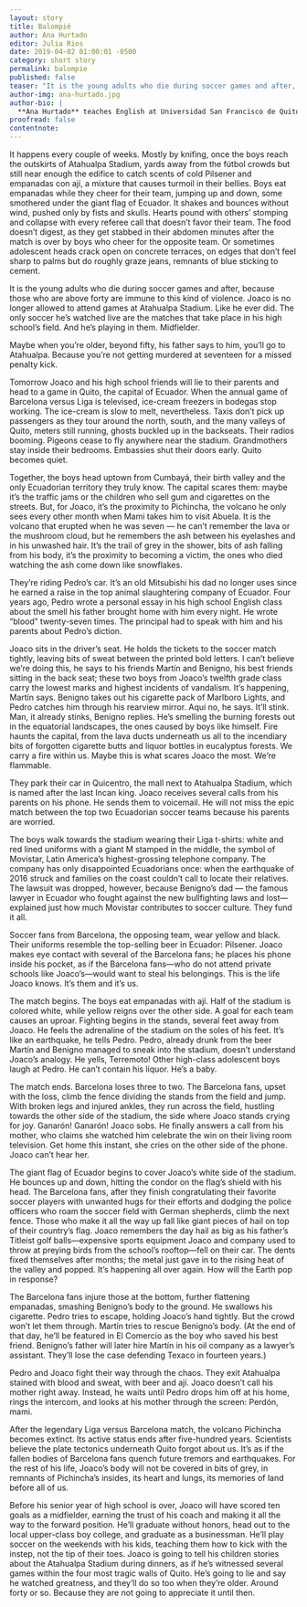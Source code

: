 ```yaml
---
layout: story
title: Balompié
author: Ana Hurtado
editor: Julia Rios
date: 2019-04-02 01:00:01 -0500
category: short story
permalink: balompie
published: false
teaser: "It is the young adults who die during soccer games and after, because those who are above forty are immune to this kind of violence."
author-img: ana-hurtado.jpg
author-bio: |
  **Ana Hurtado** teaches English at Universidad San Francisco de Quito. She's been published by _Strange Horizons_, _Uncanny Magazine_, and others. Ana earned her MFA at Iowa State University in 2017. Her goal is to decolonize it all via her bilingual writing and exploration of Ecuadorian realismo mágico.
proofread: false
contentnote:
---
```


It happens every couple of weeks. Mostly by knifing, once the boys reach the outskirts of Atahualpa Stadium, yards away from the fútbol crowds but still near enough the edifice to catch scents of cold Pilsener and empanadas con ají, a mixture that causes turmoil in their bellies. Boys eat empanadas while they cheer for their team, jumping up and down, some smothered under the giant flag of Ecuador. It shakes and bounces without wind, pushed only by fists and skulls. Hearts pound with others’ stomping and collapse with every referee call that doesn’t favor their team. The food doesn’t digest, as they get stabbed in their abdomen minutes after the match is over by boys who cheer for the opposite team. Or sometimes adolescent heads crack open on concrete terraces, on edges that don’t feel sharp to palms but do roughly graze jeans, remnants of blue sticking to cement.

It is the young adults who die during soccer games and after, because those who are above forty are immune to this kind of violence. Joaco is no longer allowed to attend games at Atahualpa Stadium. Like he ever did. The only soccer he’s watched live are the matches that take place in his high school’s field. And he’s playing in them. Midfielder.

Maybe when you’re older, beyond fifty, his father says to him, you’ll go to Atahualpa. Because you’re not getting murdered at seventeen for a missed penalty kick.

Tomorrow Joaco and his high school friends will lie to their parents and head to a game in Quito, the capital of Ecuador. When the annual game of Barcelona versus Liga is televised, ice-cream freezers in bodegas stop working. The ice-cream is slow to melt, nevertheless. Taxis don’t pick up passengers as they tour around the north, south, and the many valleys of Quito, meters still running, ghosts buckled up in the backseats. Their radios booming. Pigeons cease to fly anywhere near the stadium. Grandmothers stay inside their bedrooms. Embassies shut their doors early. Quito becomes quiet.

Together, the boys head uptown from Cumbayá, their birth valley and the only Ecuadorian territory they truly know. The capital scares them: maybe it’s the traffic jams or the children who sell gum and cigarettes on the streets. But, for Joaco, it’s the proximity to Pichincha, the volcano he only sees every other month when Mami takes him to visit Abuela. It is the volcano that erupted when he was seven — he can’t remember the lava or the mushroom cloud, but he remembers the ash between his eyelashes and in his unwashed hair. It’s the trail of grey in the shower, bits of ash falling from his body, it’s the proximity to becoming a victim, the ones who died watching the ash come down like snowflakes.

They’re riding Pedro’s car. It’s an old Mitsubishi his dad no longer uses since he earned a raise in the top animal slaughtering company of Ecuador. Four years ago, Pedro wrote a personal essay in his high school English class about the smell his father brought home with him every night. He wrote “blood” twenty-seven times. The principal had to speak with him and his parents about Pedro’s diction.

Joaco sits in the driver’s seat. He holds the tickets to the soccer match tightly, leaving bits of sweat between the printed bold letters. I can’t believe we’re doing this, he says to his friends Martín and Benigno, his best friends sitting in the back seat; these two boys from Joaco’s twelfth grade class carry the lowest marks and highest incidents of vandalism. It’s happening, Martín says. Benigno takes out his cigarette pack of Marlboro Lights, and Pedro catches him through his rearview mirror. Aquí no, he says. It’ll stink. Man, it already stinks, Benigno replies. He’s smelling the burning forests out in the equatorial landscapes, the ones caused by boys like himself. Fire haunts the capital, from the lava ducts underneath us all to the incendiary bits of forgotten cigarette butts and liquor bottles in eucalyptus forests. We carry a fire within us. Maybe this is what scares Joaco the most. We’re flammable.

They park their car in Quicentro, the mall next to Atahualpa Stadium, which is named after the last Incan king. Joaco receives several calls from his parents on his phone. He sends them to voicemail. He will not miss the epic match between the top two Ecuadorian soccer teams because his parents are worried.

The boys walk towards the stadium wearing their Liga t-shirts: white and red lined uniforms with a giant M stamped in the middle, the symbol of Movistar, Latin America’s highest-grossing telephone company. The company has only disappointed Ecuadorians once: when the earthquake of 2016 struck and families on the coast couldn’t call to locate their relatives. The lawsuit was dropped, however, because Benigno’s dad — the famous lawyer in Ecuador who fought against the new bullfighting laws and lost—explained just how much Movistar contributes to soccer culture. They fund it all.

Soccer fans from Barcelona, the opposing team, wear yellow and black. Their uniforms resemble the top-selling beer in Ecuador: Pilsener. Joaco makes eye contact with several of the Barcelona fans; he places his phone inside his pocket, as if the Barcelona fans—who do not attend private schools like Joaco’s—would want to steal his belongings. This is the life Joaco knows. It’s them and it’s us.

The match begins. The boys eat empanadas with ají. Half of the stadium is colored white, while yellow reigns over the other side. A goal for each team causes an uproar. Fighting begins in the stands, several feet away from Joaco. He feels the adrenaline of the stadium on the soles of his feet. It’s like an earthquake, he tells Pedro. Pedro, already drunk from the beer Martín and Benigno managed to sneak into the stadium, doesn’t understand Joaco’s analogy. He yells, Terremoto! Other high-class adolescent boys laugh at Pedro. He can’t contain his liquor. He’s a baby.

The match ends. Barcelona loses three to two. The Barcelona fans, upset with the loss, climb the fence dividing the stands from the field and jump. With broken legs and injured ankles, they run across the field, hustling towards the other side of the stadium, the side where Joaco stands crying for joy. Ganarón! Ganarón! Joaco sobs. He finally answers a call from his mother, who claims she watched him celebrate the win on their living room television. Get home this instant, she cries on the other side of the phone. Joaco can’t hear her.

The giant flag of Ecuador begins to cover Joaco’s white side of the stadium. He bounces up and down, hitting the condor on the flag’s shield with his head. The Barcelona fans, after they finish congratulating their favorite soccer players with unwanted hugs for their efforts and dodging the police officers who roam the soccer field with German shepherds, climb the next fence. Those who make it all the way up fall like giant pieces of hail on top of their country’s flag. Joaco remembers the day hail as big as his father’s Titleist golf balls—expensive sports equipment Joaco and company used to throw at preying birds from the school’s rooftop—fell on their car. The dents fixed themselves after months; the metal just gave in to the rising heat of the valley and popped. It’s happening all over again. How will the Earth pop in response?

The Barcelona fans injure those at the bottom, further flattening empanadas, smashing Benigno’s body to the ground. He swallows his cigarette. Pedro tries to escape, holding Joaco’s hand tightly. But the crowd won’t let them through. Martín tries to rescue Benigno’s body. (At the end of that day, he’ll be featured in El Comercio as the boy who saved his best friend. Benigno’s father will later hire Martín in his oil company as a lawyer’s assistant. They’ll lose the case defending Texaco in fourteen years.)

Pedro and Joaco fight their way through the chaos. They exit Atahualpa stained with blood and sweat, with beer and ají. Joaco doesn’t call his mother right away. Instead, he waits until Pedro drops him off at his home, rings the intercom, and looks at his mother through the screen: Perdón, mami.

After the legendary Liga versus Barcelona match, the volcano Pichincha becomes extinct. Its active status ends after five-hundred years. Scientists believe the plate tectonics underneath Quito forgot about us. It’s as if the fallen bodies of Barcelona fans quench future tremors and earthquakes. For the rest of his life, Joaco’s body will not be covered in bits of grey, in remnants of Pichincha’s insides, its heart and lungs, its memories of land before all of us.

Before his senior year of high school is over, Joaco will have scored ten goals as a midfielder, earning the trust of his coach and making it all the way to the forward position. He’ll graduate without honors, head out to the local upper-class boy college, and graduate as a businessman. He’ll play soccer on the weekends with his kids, teaching them how to kick with the instep, not the tip of their toes. Joaco is going to tell his children stories about the Atahualpa Stadium during dinners, as if he’s witnessed several games within the four most tragic walls of Quito. He’s going to lie and say he watched greatness, and they’ll do so too when they’re older. Around forty or so. Because they are not going to appreciate it until then.
